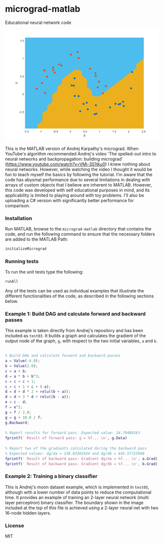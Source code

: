 # micrograd-matlab
Educational neural network code

![binary classification](example.png)

This is the MATLAB version of Andrej Karpathy's micrograd. When YouTube's algorithm recommended Andrej's video 'The spelled-out intro to neural networks and backpropagation: building micrograd' (https://www.youtube.com/watch?v=VMj-3S1tku0) I knew nothing about neural networks. However, while watching the video I thought it would be fun to teach myself the basics by following the tutorial. I'm aware that the code has abysmal performance due to several limitations in dealing with arrays of custom objects that I believe are inherent to MATLAB. However, this code was developed with self educational purposes in mind, and its applicability is limited to playing around with toy problems. I'll also be uploading a C# version with significantly better performance for comparison. 

### Installation

Run MATLAB, browse to the `micrograd-matlab` directory that contains the code, and run the following command to ensure that the necessary folders are added to the MATLAB Path:

```bash
initializeMicrograd
```

### Running tests

To run the unit tests type the following:

```bash
runAll
```
Any of the tests can be used as individual examples that illustrate the different functionalities of the code, as described in the following sections below.

### Example 1: Build DAG and calculate forward and backward passes

This example is taken directly from Andrej's repository and has been included as `test03`. It builds a graph and calculates the gradient of the output node of the graph, `g`, with respect to the two initial variables, `a` and `b`.

```matlab

% Build DAG and calculate forward and backward passes
a = Value(-4.0);
b = Value(2.0);
c = a + b;
d = a * b + b^3;
c = c + c + 1;
c = c + 1 + c + (-a);
d = d + d * 2 + relu((b + a));
d = d + 3 * d + relu((b - a));
e = c - d;
f = e^2;
g = f / 2.0;
g = g + 10.0 / f;
g.Backward;

% Report results for forward pass. Expected value: 24.70408163
fprintf(' Result of forward pass: g = %f... \n', g.Data)

% Report two of the gradients calculated during the backward pass
% Expected values: dg/da = 138.83381924 and dg/db = 645.57725948
fprintf(' Result of backward pass: Gradient dg/da = %f... \n', a.Grad)
fprintf(' Result of backward pass: Gradient dg/db = %f... \n', b.Grad)
```

### Example 2: Training a binary classifier

This is Andrej's moon dataset example, which is implemented in `test05`, although with a lower number of data points to reduce the computational time. It provides an example of training an 2-layer neural network (multi layer perceptron) binary classifier. The boundary shown in the image included at the top of this file is achieved using a 2-layer neural net with two 16-node hidden layers.

### License

MIT
